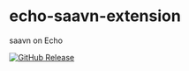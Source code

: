 # echo-saavn-extension
saavn on Echo

[![GitHub Release](https://img.shields.io/badge/Download-Release-blue?style=for-the-badge&logo=github)]([YOUR_RELEASE_URL](https://github.com/Abhishek890/Echo-Saavn-Extension/releases))
